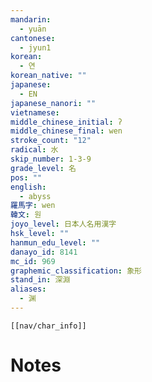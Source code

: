 ```yaml
---
mandarin:
  - yuān
cantonese:
  - jyun1
korean:
  - 연
korean_native: ""
japanese:
  - EN
japanese_nanori: ""
vietnamese:
middle_chinese_initial: ʔ
middle_chinese_final: wen
stroke_count: "12"
radical: 水
skip_number: 1-3-9
grade_level: 名
pos: ""
english:
  - abyss
羅馬字: wen
韓文: 원
joyo_level: 日本人名用漢字
hsk_level: ""
hanmun_edu_level: ""
danayo_id: 8141
mc_id: 969
graphemic_classification: 象形
stand_in: 深淵
aliases:
  - 渊
---
```

```meta-bind-embed
[[nav/char_info]]
```

# Notes
